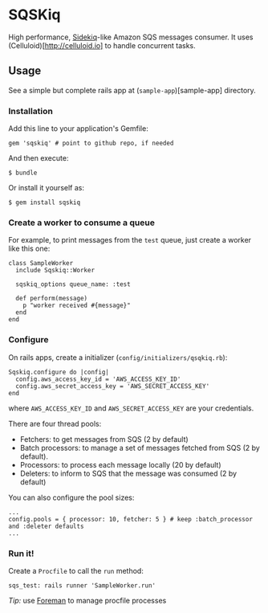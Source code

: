 # SQSKiq #

High performance, [Sidekiq](http://sidekiq.org)-like Amazon SQS messages consumer. It uses
(Celluloid)[http://celluloid.io] to handle concurrent tasks.

## Usage

See a simple but complete rails app at (`sample-app`)[sample-app] directory.

### Installation

Add this line to your application's Gemfile:

    gem 'sqskiq' # point to github repo, if needed

And then execute:

    $ bundle

Or install it yourself as:

    $ gem install sqskiq

### Create a worker to consume a queue

For example, to print messages from the `test` queue, just create a worker like this one:

    class SampleWorker
      include Sqskiq::Worker

      sqskiq_options queue_name: :test

      def perform(message)
        p "worker received #{message}"
      end
    end

### Configure

On rails apps, create a initializer (`config/initializers/qsqkiq.rb`):

    Sqskiq.configure do |config|
      config.aws_access_key_id = 'AWS_ACCESS_KEY_ID'
      config.aws_secret_access_key = 'AWS_SECRET_ACCESS_KEY'
    end

where `AWS_ACCESS_KEY_ID` and `AWS_SECRET_ACCESS_KEY` are your credentials.

There are four thread pools:

* Fetchers: to get messages from SQS (2 by default)
* Batch processors: to manage a set of messages fetched from SQS (2 by default).
* Processors: to process each message locally (20 by default)
* Deleters: to inform to SQS that the message was consumed (2 by default)

You can also configure the pool sizes:

    ...
    config.pools = { processor: 10, fetcher: 5 } # keep :batch_processor and :deleter defaults
    ...


### Run it!

Create a `Procfile` to call the `run` method:

    sqs_test: rails runner 'SampleWorker.run'

*Tip:* use [Foreman](https://github.com/ddollar/foreman) to manage procfile processes
